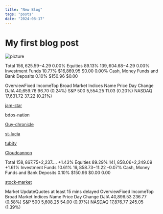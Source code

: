 ```yaml
---
title: "New Blog"
tags: "posts"
date: "2024-08-17"
---
```


# My first blog post

<img src="/img/image1.png" alt="picture" />

Total
$156,625.59
-$4.29 0.00%
Equities
89.13%
$139,604.68
-$4.29 0.00%
Investment Funds
10.77%
$16,869.95
$0.00 0.00%
Cash, Money Funds and Bank Deposits
0.10%
$150.96
$0.00

OverviewFixed IncomeTop Broad Market Indices
Name	Price	Day Change
DJIA	40,659.76	 96.70 (0.24%)
S&P 500	5,554.25	 11.03 (0.20%)
NASDAQ	17,631.72	 37.22 (0.21%)

[jam-star](https://jamaica-gleaner.com/#)

[bdos-nation](https://nationnews.com/#)

[Guy-chronicle](https://guyanachronicle.com/)

[st-lucia](https://stluciatimes.com/)

[tubitv](https://tubitv.com/movies/100025518/my-sailor-my-love?autoplay=true)

[Cloudcannon](https://app.cloudcannon.com/editor#welcome)

Total
$158,867.75
+$2,237.... +1.43%
Equities
89.29%
$141,858.06
+$2,249.09 +1.61%
Investment Funds
10.61%
$16,858.73
-$11.22 -0.07%
Cash, Money Funds and Bank Deposits
0.10%
$150.96
$0.00 0.00

[stock-market](/assets/image2.png)

Market UpdateQuotes at least 15 mins delayed
OverviewFixed IncomeTop Broad Market Indices
Name	Price	Day Change
DJIA	40,896.53	 236.77 (0.58%)
S&P 500	5,608.25	 54.00 (0.97%)
NASDAQ	17,876.77	 245.05 (1.39%)
